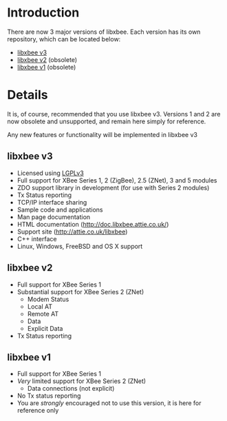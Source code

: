 # Introduction #

There are now 3 major versions of libxbee. Each version has its own repository, which can be located below:
  * [libxbee v3](http://code.google.com/p/libxbee/source/list?repo=libxbee-v3)
  * [libxbee v2](http://code.google.com/p/libxbee/source/list?repo=libxbee-v2) (obsolete)
  * [libxbee v1](http://code.google.com/p/libxbee/source/list?repo=libxbee-v1) (obsolete)

# Details #

It is, of course, recommended that you use libxbee v3. Versions 1 and 2 are now obsolete and unsupported, and remain here simply for reference.

Any new features or functionality will be implemented in libxbee v3

## libxbee v3 ##
  * Licensed using [LGPLv3](http://www.gnu.org/copyleft/lesser.html)
  * Full support for XBee Series 1, 2 (ZigBee), 2.5 (ZNet), 3 and 5 modules
  * ZDO support library in development (for use with Series 2 modules)
  * Tx Status reporting
  * TCP/IP interface sharing
  * Sample code and applications
  * Man page documentation
  * HTML documentation (http://doc.libxbee.attie.co.uk/)
  * Support site (http://attie.co.uk/libxbee)
  * C++ interface
  * Linux, Windows, FreeBSD and OS X support

## libxbee v2 ##
  * Full support for XBee Series 1
  * Substantial support for XBee Series 2 (ZNet)
    * Modem Status
    * Local AT
    * Remote AT
    * Data
    * Explicit Data
  * Tx Status reporting

## libxbee v1 ##
  * Full support for XBee Series 1
  * _Very_ limited support for XBee Series 2 (ZNet)
    * Data connections (not explicit)
  * No Tx status reporting
  * You are _strongly_ encouraged not to use this version, it is here for reference only